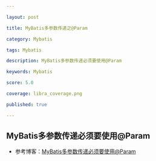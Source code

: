 ```yaml
---

layout: post

title: MyBatis多参数传递之@Param

category: Mybatis

tags: Mybatis

description: MyBatis多参数传递必须要使用@Param

keywords: Mybatis

score: 5.0

coverage: libra_coverage.png

published: true

---
```


##  MyBatis多参数传递必须要使用@Param

- 参考博客：[MyBatis多参数传递必须要使用@Param](https://blog.csdn.net/neusoft2016/article/details/110818507)


